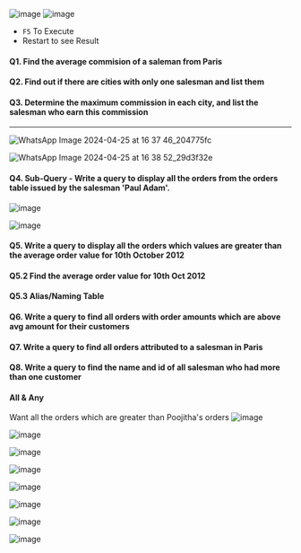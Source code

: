 ![image](https://github.com/nandini-gangrade/Hexaware-Python-Training/assets/87817417/4cb7608b-80d3-423e-b0d9-da867f280047)
![image](https://github.com/nandini-gangrade/Hexaware-Python-Training/assets/87817417/7d99fda1-3226-4dce-bf60-e012cc1f97d2)

- `F5` To Execute
- Restart to see Result

#### Q1. Find the average commision of a saleman from Paris

#### Q2. Find out if there are cities with only one salesman and list them

#### Q3. Determine the maximum commission in each city, and list the salesman who earn this commission

---

![WhatsApp Image 2024-04-25 at 16 37 46_204775fc](https://github.com/nandini-gangrade/Hexaware-Python-Training/assets/87817417/f828d93f-fc3f-477c-9d6f-e6878c57897d)

![WhatsApp Image 2024-04-25 at 16 38 52_29d3f32e](https://github.com/nandini-gangrade/Hexaware-Python-Training/assets/87817417/6b6129e4-ef49-4b19-b791-e3738efdc839)

#### Q4. Sub-Query - Write a query to display all the orders from the orders table issued by the salesman 'Paul Adam'.
![image](https://github.com/nandini-gangrade/Hexaware-Python-Training/assets/87817417/b01144dd-b30e-40a2-bd9a-d4951f68ebc2)


![image](https://github.com/nandini-gangrade/Hexaware-Python-Training/assets/87817417/6608c610-8bb5-4a0e-8ea3-66432975caca)

#### Q5. Write a query to display all the orders which values are greater than the average order value for 10th October 2012

#### Q5.2 Find the average order value for 10th Oct 2012

#### Q5.3 Alias/Naming Table

#### Q6. Write a query to find all orders with order amounts which are above avg amount for their customers

#### Q7. Write a query to find all orders attributed to a salesman in Paris

#### Q8. Write a query to find the name and id of all salesman who had more than one customer

#### All & Any
Want all the orders which are greater than Poojitha's orders
![image](https://github.com/nandini-gangrade/Hexaware-Python-Training/assets/87817417/2455aefc-f190-45ce-aeac-47b7a3c0a9d3)

![image](https://github.com/nandini-gangrade/Hexaware-Python-Training/assets/87817417/42db49cb-0217-44c6-9876-022cffb8bd5d)

![image](https://github.com/nandini-gangrade/Hexaware-Python-Training/assets/87817417/1aac6940-734f-41c1-af87-bbdb82f8e1c2)

![image](https://github.com/nandini-gangrade/Hexaware-Python-Training/assets/87817417/4018650c-b0ae-4ef4-a0d2-3233d4881545)

![image](https://github.com/nandini-gangrade/Hexaware-Python-Training/assets/87817417/27443130-71af-4dca-9f13-4a688215f252)

![image](https://github.com/nandini-gangrade/Hexaware-Python-Training/assets/87817417/2852e776-d141-4b09-9da4-8f3c83bca3ca)

![image](https://github.com/nandini-gangrade/Hexaware-Python-Training/assets/87817417/02bbf5a1-8b53-46a7-b5c6-1662abdc6b56)

![image](https://github.com/nandini-gangrade/Hexaware-Python-Training/assets/87817417/de6fecae-fd2d-4b12-aaf1-cbd1ed05d9f9)
